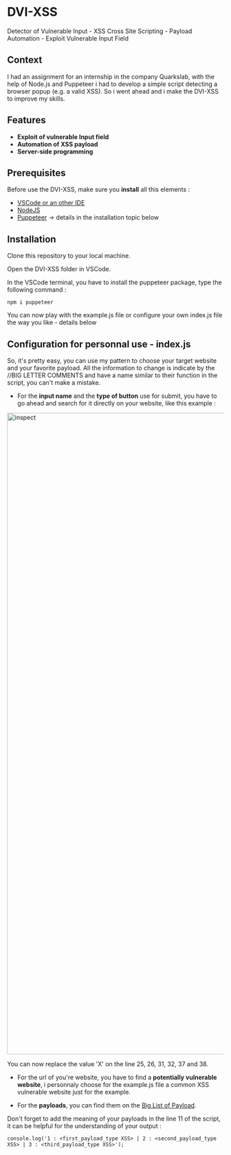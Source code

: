 # DVI-XSS
Detector of Vulnerable Input - XSS Cross Site Scripting - Payload Automation - Exploit Vulnerable Input Field

## Context
I had an assignment for an internship in the company Quarkslab, with the help of Node.js and Puppeteer i had to develop a simple script detecting a browser popup (e.g. a valid XSS). So i went ahead and i make the DVI-XSS to improve my skills.

## Features
* **Exploit of vulnerable Input field**
* **Automation of XSS payload**
* **Server-side programming**

## Prerequisites
Before use the DVI-XSS, make sure you **install** all this elements : 
* [VSCode or an other IDE](https://code.visualstudio.com/)
* [NodeJS](https://nodejs.org/en)
* [Puppeteer](https://www.npmjs.com/package/puppeteer) -> details in the installation topic below

## Installation
Clone this repository to your local machine.

Open the DVI-XSS folder in VSCode.

In the VSCode terminal, you have to install the puppeteer package, type the following command :

```npm i puppeteer```

You can now play with the example.js file or configure your own index.js file the way you like - details below

## Configuration for personnal use - index.js 
So, it's pretty easy, you can use my pattern to choose your target website and your favorite payload.
All the information to change is indicate by the //BIG LETTER COMMENTS and have a name similar to their function in the script, you can't make a mistake.

* For the **input name** and the **type of button** use for submit, you have to go ahead and search for it directly on your website, like this example : 
<img width="1491" alt="inspect" src="https://user-images.githubusercontent.com/117448792/228720857-56263c5d-948a-4569-93c1-73e1f80d7c7d.png">

   You can now replace the value 'X' on the line 25, 26, 31, 32, 37 and 38.

* For the url of you're website, you have to find a **potentially vulnerable website**, i personnaly choose for the example.js file a common XSS vulnerable website just for the example.

* For the **payloads**, you can find them on the [Big List of Payload](https://github.com/payloadbox/xss-payload-list).

Don't forget to add the meaning of your payloads in the line 11 of the script, it can be helpful for the understanding of your output :

```console.log('1 : <first_payload_type XSS> | 2 : <second_payload_type XSS> | 3 : <third_payload_type XSS>');```

